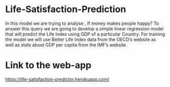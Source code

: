 # Life-Satisfaction-Prediction

In this model we are trying to analyse , If money makes people happy? To answer this query we are going to develop a simple linear regression model that will predict the Life Index using GDP of a particular Country.  For training the model we will use Better Life Index data from the OECD’s website as well as stats about GDP per capita from the IMF’s website.
# Link to the web-app
https://life-satisfaction-predictor.herokuapp.com/
